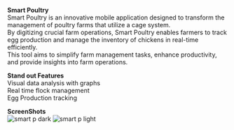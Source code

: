 **Smart Poultry**  
Smart Poultry is an innovative mobile application designed to transform the management of poultry farms that utilize a cage system.  
By digitizing crucial farm operations, Smart Poultry enables farmers to track egg production and manage the inventory of chickens in real-time efficiently.  
This tool aims to simplify farm management tasks, enhance productivity, and provide insights into farm operations.

**Stand out Features**  
Visual data analysis with graphs  
Real time flock management  
Egg Production tracking  

**ScreenShots**  
![smart p dark](https://github.com/richardmachage/Smart_Poultry/assets/95470025/bccc8fb8-04e0-4917-9f01-e84a4d00a23e)  ![smart p light](https://github.com/richardmachage/Smart_Poultry/assets/95470025/0efad9bc-16b7-4c8f-91bc-70222c8977c5)




